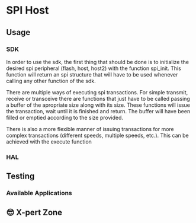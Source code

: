 # SPI Host

## Usage

### SDK

In order to use the sdk, the first thing that should be done is to initialize the desired spi peripheral (flash, host, host2)
with the function spi_init. This function will return an spi structure that will have to be used whenever calling any other
function of the sdk.

There are multiple ways of executing spi transactions. For simple transmit, receive or transceive there are functions that
just have to be called passing a buffer of the apropriate size along with its size. These functions will issue the transaction,
wait until it is finished and return. The buffer will have been filled or emptied according to the size provided.

There is also a more flexible manner of issuing transactions for more complex transactions (different speeds, multiple speeds,
etc.). This can be achieved with the execute function

### HAL

## Testing

### Available Applications

## 😎 X-pert Zone